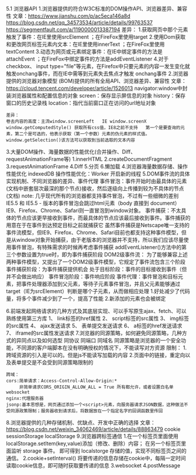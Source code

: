5.1 浏览器API
1.浏览器提供的符合W3C标准的DOM操作API、浏览器差异、兼容性
    文章：https://www.jianshu.com/p/ac5eca146a8d
    https://blog.csdn.net/qq_34573534/article/details/99763537
    https://segmentfault.com/a/1190000013387194
    差异：
    1.获取网页中那个元素触发了事件：在IE里使用srcElement ；在FireFox里使用target
    2.使用Dom获取和更改网页标签元素内文本：在IE里使用innerText ；在FireFox里使用textContent
    3.动态为网页或元素绑定事件：在IE中绑定事件的方法是attachEvent ；在FireFox中绑定事件的方法是addEventListener 
    4.对于checkbox、 input type="file"等元素，在Firefox中只要元素的内容一发生变化就触发onchang事件，而在IE中需等到元素失去焦点才触发 onchang事件
2.浏览器提供的浏览器对象模型 (BOM)提供的所有全局API、浏览器差异、兼容性
    文章：https://cloud.tencent.com/developer/article/1526013
    navigator:window中封装浏览器属性和配置信息的对象 
    screen：保存显示屏信息的对象
    history：保存窗口的历史记录栈
    location：指代当前窗口正在访问的url地址对象 

    差异：
    卷去内容的高度：主流window.screenLeft   IE window.screenX
    window.getComputedStyle() 获取所有css值，IE8之前不支持   第一个是要查询的元素，第二个是可选的，他表示获取（第一个参数）元素的伪元素的样式值。
    window.getSelection()该方法可以获取到当前选取的文本内容
3.大量DOM操作、海量数据的性能优化(合并操作、Diff、requestAnimationFrame等)
    1.innerHTML
    2.createDocumentFragment
    3.requestAnimationFrame
    4.Diff
    5.分页
    6.懒加载
4.浏览器海量数据存储、操作性能优化
    indexedDB
    操作性能优化：Worker 开启新的线程
5.DOM事件流的具体实现机制、不同浏览器的差异、事件代理
    事件冒泡：事件开始时由最具体的元素(文档中嵌套层次最深的那个节点)接收，然后逐级向上传播到较为不具体的节点(文档)
        note: 几乎现代所有的浏览器都支持事件冒泡，不过有一些细微的差别
             IE5.5 和 IE5.5 - 版本的事件冒泡会跳过html元素（body 直接到 document）
             IE9、Firefox、Chrome、Safari则一直冒泡到window对象。
    事件捕获：不太具体的节点应该更早接收到事件，而最具体的节点应该最后接收到事件。事件捕获的用意在于在事件到达预定目标之前就捕获它
    虽然事件捕获是Netscape唯一支持的事件流模型，但IE9、Firefox、Chrome、Safari目前也都支持这种事件模型，但是从window对象开始捕获，由于老版本的浏览器并不支持，所以我们应该尽量使用事件冒泡，有特殊需求的时候再考虑事件捕获
    addEventListener()方法中的第三个参数设置为true时，即为事件捕获阶段
    DOM2级事件流：
        为了能够兼容上述两种事件模型，又提出了一个DOM2级事件模型，它规定了事件流包含三个阶段
        事件捕获阶段：为事件捕获提供机会
        处于目标阶段：事件的目标接收到事件（但并不会做出响应）
        事件冒泡阶段：事件响应阶段
    事件代理：事件冒泡和目标元素，把事件处理器添加到父元素，等待子元素事件冒泡，并且父元素能够通过target（IE为srcElement）判断是哪个子元素，从而做相应处理
    1.好处减少了代码量，将多个事件减少到了一个，提高了性能
    2.新添加的元素也会被绑定

6.前端发起网络请求的几种方式及其底层实现、可以手写原生ajax、fetch、可以熟练使用第三方库
    1、 link标签的href属性
    2、 script标签的src属性
    3、 img标签的src属性
    4、 ajax发送请求
    5、 表单提交发送请求
    6、 a标签的href发送请求
    7、 iframe的src属性发送请求
7.浏览器的同源策略，如何避免同源策略，几种方式的异同点以及如何选型
    同协议 同端口 同域名 
    同源策略是浏览器的一个安全功能，不同源的客户端脚本在没有明确授权的情况下，不能读写对方资源
    限制：
    1.跨域资源的引入是可以的。但是js不能读写加载的内容
    2.页面中的链接，重定向以及表单提交是不会受到同源策略限制的

    跨域：
    cors:简单请求：Access-Control-Allow-Origin:*
         非简单请求CORS_ORIGIN_ALLOW_ALL = True 所有都允许，或者设置白名单
    websocket
    nginx:代理服务器
    jsonp:基本思想是，网页通过添加一个<script>元素，向服务器请求JSON数据，这种做法不受同源政策限制；服务器收到请求后，将数据放在一个指定名字的回调函数里传回
8.浏览器提供的几种存储机制、优缺点、开发中正确的选择
    文章：https://blog.csdn.net/weixin_34062469/article/details/88863479
    cookie
    sessionStorage
    localStorage
9.浏览器跨标签通信
    1.在一个标签页里面使用 localStorage.setItem(key,value)添加（修改、删除）内容； 
    在另一个标签页里面监听 storage 事件。 
    即可得到 localstorge 存储的值，实现不同标签页之间的通信。
    2.cookie+setInterval() 
    将要传递的信息存储在cookie中，每隔一定时间读取cookie信息，即可随时获取要传递的信息
    3.websocket
    4.postMessage
